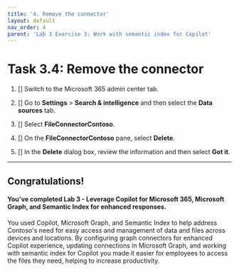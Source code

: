 ```yaml
---
title: '4. Remove the connector'
layout: default
nav_order: 4
parent: 'Lab 3 Exercise 3: Work with semantic index for Copilot'
---
```


# Task 3.4: Remove the connector

1. [] Switch to the Microsoft 365 admin center tab.

1. [] Go to **Settings** > **Search & intelligence** and then select the **Data sources** tab.

1. [] Select **FileConnectorContoso**.

1. [] On the **FileConnectorContoso** pane, select **Delete**.

1. [] In the **Delete** dialog box, review the information and then select **Got it**.

---

## **Congratulations!**  

#### You've completed Lab 3 - Leverage Copilot for Microsoft 365, Microsoft Graph, and Semantic Index for enhanced responses.

You used Copilot, Microsoft Graph, and Semantic Index to help address Contoso's need for easy access and management of data and files across devices and locations. By configuring graph connectors for enhanced Copilot experience, updating connections in Microsoft Graph, and working with semantic index for Copilot you made it easier for employees to access the files they need, helping to increase productivity.

